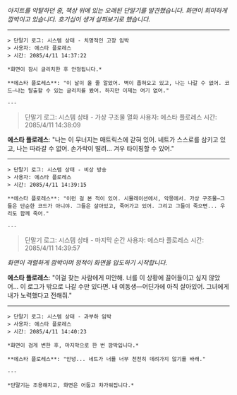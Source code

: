 _아지트를 약탈하던 중, 책상 위에 있는 오래된 단말기를 발견했습니다. 화면이 희미하게 깜박이고 있습니다. 호기심이 생겨 살펴보기로 했습니다._

---

```
> 단말기 로그: 시스템 상태 - 치명적인 고장 임박
> 사용자: 에스타 플로레스
> 시간: 2085/4/11 14:37:22

*화면이 잠시 글리치한 후 안정됩니다.*

**에스타 플로레스**: "이 날이 올 줄 알았어. 벽이 좁혀오고 있고, 나는 나갈 수 없어. 코드—나는 탈출할 수 있는 글리치를 봤어. 하지만 이제는 여기 없어."

---

```

> 단말기 로그: 시스템 상태 - 가상 구조물 열화
> 사용자: 에스타 플로레스
> 시간: 2085/4/11 14:38:09

**에스타 플로레스**: "나는 이 무너지는 매트릭스에 갇혀 있어. 네트가 스스로를 삼키고 있고, 나는 따라갈 수 없어. 손가락이 떨려... 겨우 타이핑할 수 있어."

---

```
> 단말기 로그: 시스템 상태 - 비상 방송
> 사용자: 에스타 플로레스
> 시간: 2085/4/11 14:39:15

**에스타 플로레스**: "이런 걸 본 적이 있어. 시뮬레이션에서, 악몽에서. 가상 구조물—그들은 단순한 코드가 아니야. 그들은 살아있고, 죽어가고 있어. 그리고 그들이 죽으면... 우리도 함께 죽어."

---

```

> 단말기 로그: 시스템 상태 - 마지막 순간
> 사용자: 에스타 플로레스
> 시간: 2085/4/11 14:39:57

_화면이 격렬하게 깜박이며 정적이 화면을 압도하기 시작합니다._

**에스타 플로레스**: "이걸 찾는 사람에게 미안해. 너를 이 상황에 끌어들이고 싶지 않았어... 이 로그가 밖으로 나갈 수만 있다면. 내 여동생—어딘가에 아직 살아있어. 그녀에게 내가 노력했다고 전해줘."

---

```
> 단말기 로그: 시스템 상태 - 과부하 임박
> 사용자: 에스타 플로레스
> 시간: 2085/4/11 14:40:23

*화면이 검게 변한 후, 마지막으로 한 번 깜박입니다.*

**에스타 플로레스**: "안녕... 네트가 너를 너무 천천히 데려가지 않기를 바래."

---

*단말기는 조용해지고, 화면은 어둡고 차가워집니다.*
```
